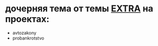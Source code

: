 # дочерняя тема от темы [EXTRA](https://www.elegantthemes.com)  на проектах: #

* avtozakony
* probankrotstvo